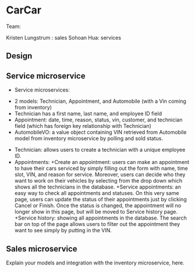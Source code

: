 # CarCar

Team:

Kristen Lungstrum : sales
Sohoan Hua: services

## Design

## Service microservice

- Service microservices:
+ 2 models: Technician, Appointment, and Automobile (with a Vin coming from inventory)
+ Technician has a first name, last name, and employee ID field
+ Appointment: date, time, reason, status, vin, customer, and technician field (which has foreign key relationship with Technician)
+ AutomobileVO: a value object containing VIN retrieved from Automobile model from inventory microservice by polling and sold status.
- Technician: allows users to create a technician with a unique employee ID.
- Appointments:
+Create an appointment: users can make an appointment to have their cars serviced by simply filling out the form with name, time slot, VIN, and reason for service. Moreover, users can decide who they want to work on their vehicles by selecting from the drop down which shows all the technicians in the database.
+Service appointments: an easy way to check all appointments and statuses. On this very same page, users can update the status of their appointments just by clicking Cancel or Finish. Once the status is changed, the appointment will no longer show in this page, but will be moved to Service history page.
+Service history: showing all appointments in the database. The search bar on top of the page allows users to filter out the appointment they want to see simply by putting in the VIN.

## Sales microservice

Explain your models and integration with the inventory
microservice, here.
